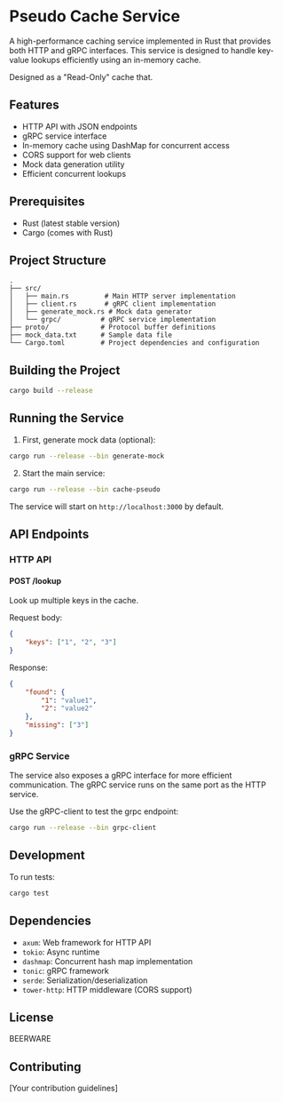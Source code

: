 # Pseudo Cache Service

A high-performance caching service implemented in Rust that provides both HTTP and gRPC interfaces. This service is designed to handle key-value lookups efficiently using an in-memory cache.

Designed as a "Read-Only" cache that.

## Features

- HTTP API with JSON endpoints
- gRPC service interface
- In-memory cache using DashMap for concurrent access
- CORS support for web clients
- Mock data generation utility
- Efficient concurrent lookups

## Prerequisites

- Rust (latest stable version)
- Cargo (comes with Rust)

## Project Structure

```
.
├── src/
│   ├── main.rs         # Main HTTP server implementation
│   ├── client.rs       # gRPC client implementation
│   ├── generate_mock.rs # Mock data generator
│   └── grpc/          # gRPC service implementation
├── proto/             # Protocol buffer definitions
├── mock_data.txt      # Sample data file
└── Cargo.toml         # Project dependencies and configuration
```

## Building the Project

```bash
cargo build --release
```

## Running the Service

1. First, generate mock data (optional):
```bash
cargo run --release --bin generate-mock
```

2. Start the main service:
```bash
cargo run --release --bin cache-pseudo
```

The service will start on `http://localhost:3000` by default.

## API Endpoints

### HTTP API

#### POST /lookup
Look up multiple keys in the cache.

Request body:
```json
{
    "keys": ["1", "2", "3"]
}
```

Response:
```json
{
    "found": {
        "1": "value1",
        "2": "value2"
    },
    "missing": ["3"]
}
```

### gRPC Service

The service also exposes a gRPC interface for more efficient communication. The gRPC service runs on the same port as the HTTP service.

Use the gRPC-client to test the grpc endpoint:
```sh
cargo run --release --bin grpc-client
```

## Development

To run tests:
```bash
cargo test
```

## Dependencies

- `axum`: Web framework for HTTP API
- `tokio`: Async runtime
- `dashmap`: Concurrent hash map implementation
- `tonic`: gRPC framework
- `serde`: Serialization/deserialization
- `tower-http`: HTTP middleware (CORS support)

## License

BEERWARE

## Contributing

[Your contribution guidelines] 